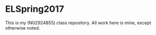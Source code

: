 # ELSpring2017
This is my (N02924855) class repository. All work here is mine, except otherwise noted.
